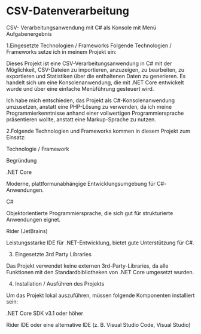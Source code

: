 # CSV-Datenverarbeitung
CSV- Verarbeitungsanwendung mit C# als Konsole mit Menü
Aufgabenergebnis

1.Eingesetzte Technologien / Frameworks
Folgende Technologien / Frameworks setze ich in meinem Projekt ein:

Dieses Projekt ist eine CSV-Verarbeitungsanwendung in C# mit der Möglichkeit, CSV-Dateien zu importieren, anzuzeigen, zu bearbeiten, zu exportieren und Statistiken über die enthaltenen Daten zu generieren. Es handelt sich um eine Konsolenanwendung, die mit .NET Core entwickelt wurde und über eine einfache Menüführung gesteuert wird.

Ich habe mich entschieden, das Projekt als C#-Konsolenanwendung umzusetzen, anstatt eine PHP-Lösung zu verwenden, da ich meine Programmierkenntnisse anhand einer vollwertigen Programmiersprache präsentieren wollte, anstatt eine Markup-Sprache zu nutzen.


2.Folgende Technologien und Frameworks kommen in diesem Projekt zum Einsatz:

Technologie / Framework

Begründung

.NET Core

Moderne, plattformunabhängige Entwicklungsumgebung für C#-Anwendungen.

C#

Objektorientierte Programmiersprache, die sich gut für strukturierte Anwendungen eignet.

Rider (JetBrains)

Leistungsstarke IDE für .NET-Entwicklung, bietet gute Unterstützung für C#.


3. Eingesetzte 3rd Party Libraries

Das Projekt verwendet keine externen 3rd-Party-Libraries, da alle Funktionen mit den Standardbibliotheken von .NET Core umgesetzt wurden.


4. Installation / Ausführen des Projekts

Um das Projekt lokal auszuführen, müssen folgende Komponenten installiert sein:

.NET Core SDK v3.1 oder höher

Rider IDE oder eine alternative IDE (z. B. Visual Studio Code, Visual Studio)
